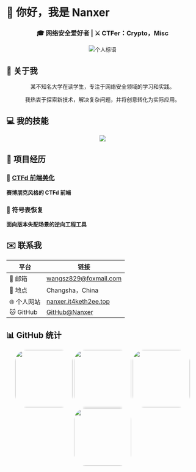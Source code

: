 # 👋 你好，我是 Nanxer

<div align="center">

### 🎓 网络安全爱好者 | ⚔️ CTFer：Crypto，Misc

![个人标语](https://readme-typing-svg.demolab.com?font=WDXL+Lubrifont+SC&pause=1000&center=true&vCenter=true&width=435&lines=%E5%AE%88%E6%9C%AC%E5%8F%B8%E5%88%86+%E6%97%A0%E8%B6%8A%E6%97%A0%E5%83%AD+%E8%A1%8C%E7%AB%AF%E5%9D%90%E6%AD%A3+%E6%97%A0%E6%84%A7%E4%BA%8E%E5%BF%83)

</div>

## 👤 关于我

<div align="center">

某不知名大学在读学生，专注于网络安全领域的学习和实践。

我热衷于探索新技术，解决复杂问题，并将创意转化为实际应用。

</div>

## 💻 我的技能

<div align="center">

  ![](https://skillicons.dev/icons?i=python,c,js,html,css,docker,linux)

</div>

## 📁 项目经历

### 🔹 [CTFd 前端美化](https://github.com/Nanxer/CTFd-theme-it4keth2ee)

**赛博朋克风格的 CTFd 前端**

### 🔹 符号表恢复

**面向版本失配场景的逆向工程工具**

## ✉️ 联系我

<div align="center">

| 平台 | 链接 |
|------|------|
| 📧 邮箱 | wangsz829@foxmail.com |
| 📍 地点 | Changsha，China |
| 🌐 个人网站 | [nanxer.it4keth2ee.top](https://nanxer.it4keth2ee.top) |
| 🐱 GitHub | [GitHub@Nanxer](https://github.com/Nanxer) |

</div>

## 📊 GitHub 统计

<div align="center">
    <img style="height:150px; border-radius: 30px;" src="https://github-readme-stats.vercel.app/api?username=Nanxer&show_icons=true&theme=radical" />
    <img style="height:150px; border-radius: 30px;" src="https://github-readme-stats.vercel.app/api/top-langs/?username=Nanxer&layout=compact&theme=radical" />
    <img style="height:150px; border-radius: 30px;" src="https://github-readme-activity-graph.vercel.app/graph?username=Nanxer&theme=github-dark&hide_border=true&area=true" />
    <img style="height:150px; border-radius: 30px;" src="https://github-profile-trophy.vercel.app/?username=Nanxer&theme=radical&no-frame=true&no-bg=true" />
</div>
